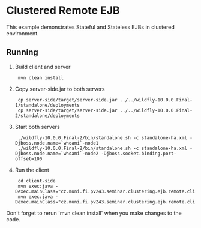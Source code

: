Clustered Remote EJB
====================

This example demonstrates Stateful and Stateless EJBs in clustered environment.

Running
-------

1. Build client and server

        mvn clean install

2. Copy server-side.jar to both servers

        cp server-side/target/server-side.jar ../../wildfly-10.0.0.Final-1/standalone/deployments
        cp server-side/target/server-side.jar ../../wildfly-10.0.0.Final-2/standalone/deployments

3. Start both servers

        ./wildfly-10.0.0.Final-2/bin/standalone.sh -c standalone-ha.xml -Djboss.node.name=`whoami`-node1
        ./wildfly-10.0.0.Final-2/bin/standalone.sh -c standalone-ha.xml -Djboss.node.name=`whoami`-node2 -Djboss.socket.binding.port-offset=100

4. Run the client

        cd client-side
        mvn exec:java -Dexec.mainClass="cz.muni.fi.pv243.seminar.clustering.ejb.remote.client.StatelessRemoteClient"
        mvn exec:java -Dexec.mainClass="cz.muni.fi.pv243.seminar.clustering.ejb.remote.client.StatefulRemoteClient"

Don't forget to rerun 'mvn clean install' when you make changes to the code.
